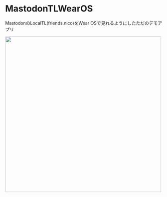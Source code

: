# MastodonTLWearOS
MastodonのLocalTL(friends.nico)をWear OSで見れるようにしたただのデモアプリ

<img src="https://i.imgur.com/iW9SCII.gif" width="500">
